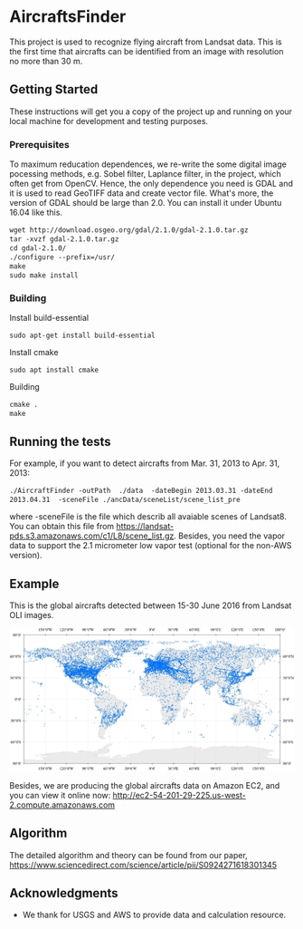 # AircraftsFinder
This project is used to recognize flying aircraft from Landsat data. This is the first time that aircrafts can be identified from an image with resolution no more than 30 m.

## Getting Started

These instructions will get you a copy of the project up and running on your local machine for development and testing purposes.

### Prerequisites

To maximum reducation dependences, we re-write the some digital image pocessing methods, e.g. Sobel filter, Laplance filter, in the project, which often get from OpenCV. Hence, the only dependence you need is GDAL and it is used to read GeoTIFF data and create vector file. What's more, the version of GDAL should be large than 2.0. You can install it under Ubuntu 16.04 like this. 

```
wget http://download.osgeo.org/gdal/2.1.0/gdal-2.1.0.tar.gz
tar -xvzf gdal-2.1.0.tar.gz
cd gdal-2.1.0/
./configure --prefix=/usr/
make
sudo make install
```

### Building

Install build-essential

```
sudo apt-get install build-essential
```

Install cmake

```
sudo apt install cmake
```
Building
```
cmake .
make
```

## Running the tests

For example, if you want to detect aircrafts from Mar. 31, 2013 to Apr. 31, 2013:

```
./AircraftFinder -outPath  ./data  -dateBegin 2013.03.31 -dateEnd 2013.04.31  -sceneFile ./ancData/sceneList/scene_list_pre
```
where -sceneFile is the file which describ all avaiable scenes of Landsat8. You can obtain this file from https://landsat-pds.s3.amazonaws.com/c1/L8/scene_list.gz. Besides, you need the vapor data to support the 2.1 micrometer low vapor test (optional for the non-AWS version).

## Example
This is the global aircrafts detected between 15-30 June 2016 from Landsat OLI images.

![alt text](https://github.com/xialang2012/AircraftsFinder/blob/master/global%20aircrafts.jpg)

Besides, we are producing the global aircrafts data on Amazon EC2, and you can view it online now: http://ec2-54-201-29-225.us-west-2.compute.amazonaws.com

## Algorithm
The detailed algorithm and theory can be found from our paper, https://www.sciencedirect.com/science/article/pii/S0924271618301345

## Acknowledgments

* We thank for USGS and AWS to provide data and calculation resource.
